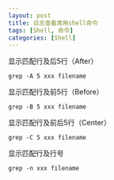 ```yaml
---
layout: post
title: 日志查看常用shell命令
tags: [Shell, 命令]
categories: [Shell]
---
```






显示匹配行及后5行（After）

```
grep -A 5 xxx filename
```


显示匹配行及前5行（Before）

```
grep -B 5 xxx filename
```


显示匹配行及前后5行（Center）

```
grep -C 5 xxx filename
```


显示匹配行及行号

```
grep -n xxx filename
```


